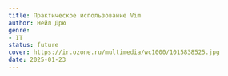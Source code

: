 ```yaml
---
title: Практическое использование Vim
author: Нейл Дрю
genre:
- IT
status: future
cover: https://ir.ozone.ru/multimedia/wc1000/1015838525.jpg
date: 2025-01-23
---
```


